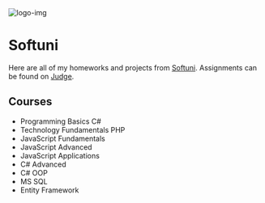 <html>
  <body>
    <img src="https://softuni.bg/content/images/svg-logos/software-university-logo.svg" alt="logo-img">
    <h1>Softuni</h1>
    <p>Here are all of my homeworks and projects from <a href="https://softuni.bg/">Softuni</a>. Assignments can be found on <a href="https://judge.softuni.bg/">Judge</a>.</p>
    <h2>Courses</h2>
    <ul>
      <li>Programming Basics C#</li>
      <li>Technology Fundamentals PHP</li>
      <li>JavaScript Fundamentals</li>
      <li>JavaScript Advanced</li>
      <li>JavaScript Applications</li>
      <li>C# Advanced</li>
      <li>C# OOP</li>
      <li>MS SQL</li>
      <li>Entity Framework</li>
    </ul>
  </body>
</html>
